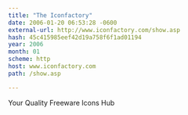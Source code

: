 ```yaml
---
title: "The Iconfactory"
date: 2006-01-20 06:53:28 -0600
external-url: http://www.iconfactory.com/show.asp
hash: 45c415985eef42d19a758f6f1ad01194
year: 2006
month: 01
scheme: http
host: www.iconfactory.com
path: /show.asp

---
```


Your Quality Freeware Icons Hub
